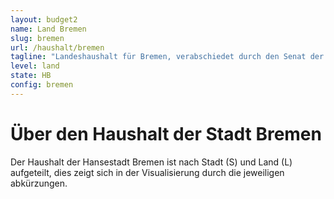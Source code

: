 ```yaml
---
layout: budget2
name: Land Bremen
slug: bremen
url: /haushalt/bremen
tagline: "Landeshaushalt für Bremen, verabschiedet durch den Senat der Stadt Bremen."
level: land
state: HB
config: bremen
---
```


# Über den Haushalt der Stadt Bremen 

Der Haushalt der Hansestadt Bremen ist nach Stadt (S) und Land (L) aufgeteilt, dies zeigt sich in der Visualisierung durch die jeweiligen abkürzungen.
